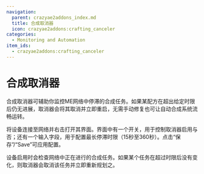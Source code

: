```yaml
---
navigation:
  parent: crazyae2addons_index.md
  title: 合成取消器
  icon: crazyae2addons:crafting_canceler
categories:
  - Monitoring and Automation
item_ids:
  - crazyae2addons:crafting_canceler
---
```


# 合成取消器

<BlockImage id="crazyae2addons:crafting_canceler" scale="4"></BlockImage>

合成取消器可辅助你监控ME网络中停滞的合成任务。如果某配方在超出给定时限后仍无进展，取消器会将其取消并立即重启，无需手动修复也可让自动合成系统流畅运转。

将设备连接至网络并右击打开其界面。界面中有一个开关，用于控制取消器启用与否；还有一个输入字段，用于配置最长停滞时限（15秒至360秒）。点击“保存”/“Save”可应用配置。

设备启用时会检查网络中正在进行的合成任务。如果某个任务在超过时限后没有变化，则取消器会取消该任务并立即重新规划之。

